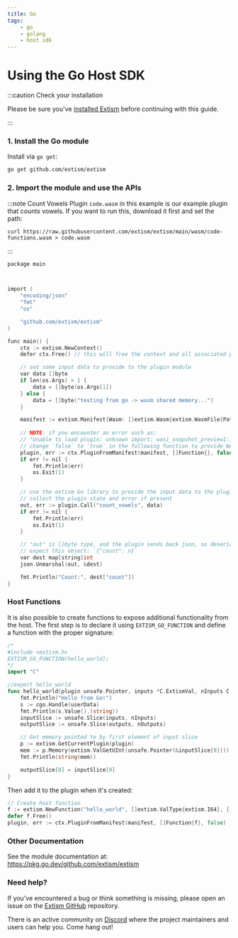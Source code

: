 ```yaml
---
title: Go
tags:
    - go
    - golang
    - host sdk
---
```

# Using the Go Host SDK

:::caution Check your installation

Please be sure you've [installed Extism](/docs/install) before continuing with this guide.

:::

### 1. Install the Go module

Install via `go get`:
```sh
go get github.com/extism/extism
```

### 2. Import the module and use the APIs

:::note Count Vowels Plugin
`code.wasm` in this example is our example plugin that counts vowels. If you want to run this, download it first and set the path:

```
curl https://raw.githubusercontent.com/extism/extism/main/wasm/code-functions.wasm > code.wasm
```
:::

```c title=main.go
package main



import (
	"encoding/json"
	"fmt"
	"os"

	"github.com/extism/extism"
)

func main() {
	ctx := extism.NewContext()
	defer ctx.Free() // this will free the context and all associated plugins

	// set some input data to provide to the plugin module
	var data []byte
	if len(os.Args) > 1 {
		data = []byte(os.Args[1])
	} else {
		data = []byte("testing from go -> wasm shared memory...")
	}

	manifest := extism.Manifest{Wasm: []extism.Wasm{extism.WasmFile{Path: "../wasm/code.wasm"}}}
	
	// NOTE: if you encounter an error such as: 
	// "Unable to load plugin: unknown import: wasi_snapshot_preview1::fd_write has not been defined"
	// change `false` to `true` in the following function to provide WASI imports to your plugin.
	plugin, err := ctx.PluginFromManifest(manifest, []Function{}, false)
	if err != nil {
		fmt.Println(err)
		os.Exit(1)
	}

	// use the extism Go library to provide the input data to the plugin, execute it, and then
	// collect the plugin state and error if present
	out, err := plugin.Call("count_vowels", data)
	if err != nil {
		fmt.Println(err)
		os.Exit(1)
	}

	// "out" is []byte type, and the plugin sends back json, so deserialize it into a map.
	// expect this object: `{"count": n}`
	var dest map[string]int
	json.Unmarshal(out, &dest)

	fmt.Println("Count:", dest["count"])
}
```

### Host Functions

It is also possible to create functions to expose additional functionality from the host. The first step
is to declare it using `EXTISM_GO_FUNCTION` and define a function with the proper signature:

```go
/*
#include <extism.h>
EXTISM_GO_FUNCTION(hello_world);
*/
import "C"

//export hello_world
func hello_world(plugin unsafe.Pointer, inputs *C.ExtismVal, nInputs C.ExtismSize, outputs *C.ExtismVal, nOutputs C.ExtismSize, userData uintptr) {
	fmt.Println("Hello from Go!")
	s := cgo.Handle(userData)
	fmt.Println(s.Value().(string))
	inputSlice := unsafe.Slice(inputs, nInputs)
	outputSlice := unsafe.Slice(outputs, nOutputs)

	// Get memory pointed to by first element of input slice
	p := extism.GetCurrentPlugin(plugin)
	mem := p.Memory(extism.ValGetUInt(unsafe.Pointer(&inputSlice[0])))
	fmt.Println(string(mem))

	outputSlice[0] = inputSlice[0]
}
```

Then add it to the plugin when it's created: 

```go
// Create host function
f := extism.NewFunction("hello_world", []extism.ValType{extism.I64}, []extism.ValType{extism.I64}, C.hello_world, "Hello again!")
defer f.Free()
plugin, err := ctx.PluginFromManifest(manifest, []Function{f}, false)
```

### Other Documentation

See the module documentation at: https://pkg.go.dev/github.com/extism/extism

### Need help?

If you've encountered a bug or think something is missing, please open an issue on the [Extism GitHub](https://github.com/extism/extism) repository.

There is an active community on [Discord](https://discord.gg/cx3usBCWnc) where the project maintainers and users can help you. Come hang out!

